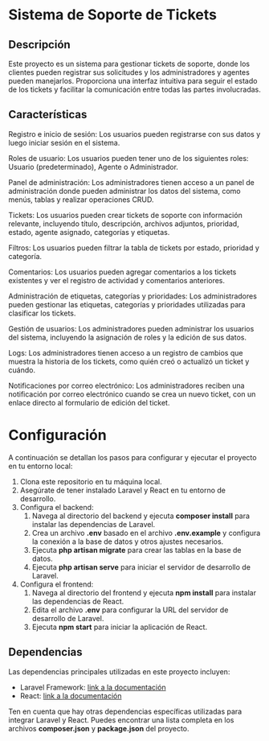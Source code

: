 # Sistema de Soporte de Tickets
## Descripción
Este proyecto es un sistema para gestionar tickets de soporte, donde los clientes pueden registrar sus solicitudes y los administradores y agentes pueden manejarlos. Proporciona una interfaz intuitiva para seguir el estado de los tickets y facilitar la comunicación entre todas las partes involucradas.

## Características
Registro e inicio de sesión: Los usuarios pueden registrarse con sus datos y luego iniciar sesión en el sistema.

Roles de usuario: Los usuarios pueden tener uno de los siguientes roles: Usuario (predeterminado), Agente o Administrador.

Panel de administración: Los administradores tienen acceso a un panel de administración donde pueden administrar los datos del sistema, como menús, tablas y realizar operaciones CRUD.

Tickets: Los usuarios pueden crear tickets de soporte con información relevante, incluyendo título, descripción, archivos adjuntos, prioridad, estado, agente asignado, categorías y etiquetas.

Filtros: Los usuarios pueden filtrar la tabla de tickets por estado, prioridad y categoría.

Comentarios: Los usuarios pueden agregar comentarios a los tickets existentes y ver el registro de actividad y comentarios anteriores.

Administración de etiquetas, categorías y prioridades: Los administradores pueden gestionar las etiquetas, categorías y prioridades utilizadas para clasificar los tickets.

Gestión de usuarios: Los administradores pueden administrar los usuarios del sistema, incluyendo la asignación de roles y la edición de sus datos.

Logs: Los administradores tienen acceso a un registro de cambios que muestra la historia de los tickets, como quién creó o actualizó un ticket y cuándo.

Notificaciones por correo electrónico: Los administradores reciben una notificación por correo electrónico cuando se crea un nuevo ticket, con un enlace directo al formulario de edición del ticket.

# Configuración

A continuación se detallan los pasos para configurar y ejecutar el proyecto en tu entorno local:

1. Clona este repositorio en tu máquina local.
2. Asegúrate de tener instalado Laravel y React en tu entorno de desarrollo.
3. Configura el backend:
    1. Navega al directorio del backend y ejecuta **composer install** para instalar las dependencias de Laravel.
    2. Crea un archivo **.env** basado en el archivo **.env.example** y configura la conexión a la base de datos y otros ajustes necesarios.
    3. Ejecuta **php artisan migrate** para crear las tablas en la base de datos.
    4. Ejecuta **php artisan serve** para iniciar el servidor de desarrollo de Laravel.
4. Configura el frontend:
    1. Navega al directorio del frontend y ejecuta **npm install** para instalar las dependencias de React.
    2. Edita el archivo **.env** para configurar la URL del servidor de desarrollo de Laravel.
    3. Ejecuta **npm start** para iniciar la aplicación de React.
## Dependencias
Las dependencias principales utilizadas en este proyecto incluyen:

- Laravel Framework: [link a la documentación](https://laravel.com/docs/10.x)
- React: [link a la documentación](https://react.dev/learn)

Ten en cuenta que hay otras dependencias específicas utilizadas para integrar Laravel y React. Puedes encontrar una lista completa en los archivos **composer.json** y **package.json** del proyecto.
